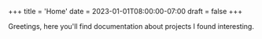 +++
title = 'Home'
date = 2023-01-01T08:00:00-07:00
draft = false
+++

Greetings, here you'll find documentation about projects I found interesting.